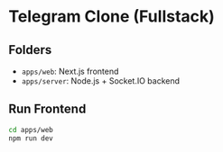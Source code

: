 # Telegram Clone (Fullstack)

## Folders
- `apps/web`: Next.js frontend
- `apps/server`: Node.js + Socket.IO backend

## Run Frontend
```bash
cd apps/web
npm run dev
